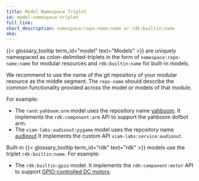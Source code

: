 ```yaml
---
title: Model Namespace Triplet
id: model-namespace-triplet
full_link:
short_description: namespace:repo-name:name or rdk:builtin:name
aka:
---
```


{{< glossary_tooltip term_id="model" text="Models" >}} are uniquely namespaced as colon-delimited-triplets in the form of `namespace:repo-name:name` for modular resources and `rdk:builtin:name` for built-in models.

We recommend to use the name of the git repository of your modular resource as the middle segment.
The `repo-name` should describe the common functionality provided across the model or models of that module.

For example:

- The `rand:yahboom:arm` model uses the repository name [yahboom](https://github.com/viam-labs/yahboom).
  It implements the `rdk:component:arm` API to support the yahboom dofbot arm.
- The `viam-labs:audioout:pygame` model uses the repository name [audioout](https://github.com/viam-labs/audioout)
  It implements the custom API `viam-labs:service:audioout`.

Built-in {{< glossary_tooltip term_id="rdk" text="rdk" >}} models use the triplet `rdk:builtin:name`.
For example:

- The `rdk:builtin:gpio` model.
  It implements the `rdk:component:motor` API to support [GPIO-controlled DC motors](/components/motor/gpio/).
